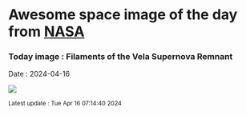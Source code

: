 
# Awesome space image of the day from [NASA](https://api.nasa.gov/)

### Today image : Filaments of the Vela Supernova Remnant
Date : 2024-04-16

![](https://apod.nasa.gov/apod/image/2404/VelaSnr_CTIO_960.jpg)

<small>Latest update : Tue Apr 16 07:14:40 2024</small>
        